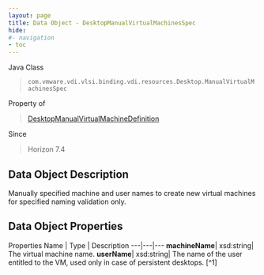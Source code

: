 ```yaml
---
layout: page
title: Data Object - DesktopManualVirtualMachinesSpec
hide:
#- navigation
- toc
---
```






Java Class
> `com.vmware.vdi.vlsi.binding.vdi.resources.Desktop.ManualVirtualMachinesSpec`

Property of
> [DesktopManualVirtualMachineDefinition](vdi.resources.Desktop.ManualVirtualMachineDefinition.md#field_detail)

Since
> Horizon 7.4


## Data Object Description

Manually specified machine and user names to create new virtual machines for specified naming validation only.

## Data Object Properties
Properties
Name |  Type |  Description
---|---|---
**machineName**|  xsd:string|  The virtual machine name.
**userName**|  xsd:string|  The name of the user entitled to the VM, used only in case of persistent desktops. [^1]
 


 
